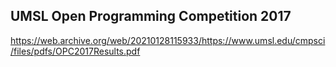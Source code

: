 ## UMSL Open Programming Competition 2017

https://web.archive.org/web/20210128115933/https://www.umsl.edu/cmpsci/files/pdfs/OPC2017Results.pdf
